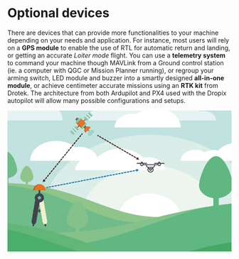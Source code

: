 # Optional devices

There are devices that can provide more functionalities to your machine depending on your needs and application. For instance, most users will rely on a **GPS module** to enable the use of RTL for automatic return and landing, or getting an accurate _Loiter mode_ flight. You can use a **telemetry system** to command your machine though MAVLink from a Ground control station \(ie. a computer with QGC or Mission Planner running\), or regroup your arming switch, LED module and buzzer into a smartly designed **all-in-one module**, or achieve centimeter accurate missions using an **RTK kit** from Drotek. The architecture from both Ardupilot and PX4 used with the Dropix autopilot will allow many possible configurations and setups.

![](../.gitbook/assets/rtk.jpg)

